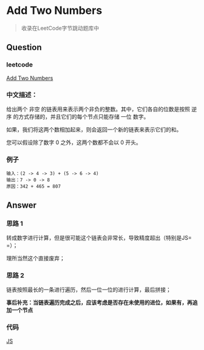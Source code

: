 # Add Two Numbers

> 收录在LeetCode字节跳动题库中

## Question

### leetcode

[Add Two Numbers](https://leetcode-cn.com/problems/add-two-numbers/)

### 中文描述：

给出两个 非空 的链表用来表示两个非负的整数。其中，它们各自的位数是按照 逆序 的方式存储的，并且它们的每个节点只能存储 一位 数字。

如果，我们将这两个数相加起来，则会返回一个新的链表来表示它们的和。

您可以假设除了数字 0 之外，这两个数都不会以 0 开头。

### 例子

```
输入：(2 -> 4 -> 3) + (5 -> 6 -> 4)
输出：7 -> 0 -> 8
原因：342 + 465 = 807
```

## Answer

### 思路 1

转成数字进行计算，但是很可能这个链表会非常长，导致精度超出（特别是JS= =）；

理所当然这个直接废弃；

### 思路 2

链表按照最长的一条进行遍历，然后一位一位的进行计算，最后拼接；

**事后补充：当链表遍历完成之后，应该考虑是否存在未使用的进位，如果有，再追加一个节点**

### 代码

[JS](./main_02.js)
